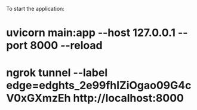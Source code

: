 To start the application:
# uvicorn main:app --host 127.0.0.1 --port 8000 --reload
# ngrok tunnel --label edge=edghts_2e99fhIZiOgao09G4cV0xGXmzEh http://localhost:8000